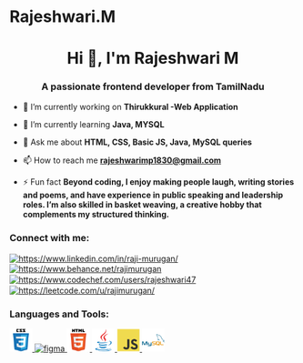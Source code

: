 # Rajeshwari.M

<h1 align="center">Hi 👋, I'm Rajeshwari M</h1>
<h3 align="center">A passionate frontend developer from TamilNadu</h3>

- 🔭 I’m currently working on **Thirukkural -Web Application**

- 🌱 I’m currently learning **Java, MYSQL**

- 💬 Ask me about **HTML, CSS, Basic JS, Java, MySQL queries**

- 📫 How to reach me **rajeshwarimp1830@gmail.com**

- ⚡ Fun fact **Beyond coding, I enjoy making people laugh, writing stories and poems, and have experience in public speaking and leadership roles. I’m also skilled in basket weaving, a creative hobby that complements my structured thinking.**

<h3 align="left">Connect with me:</h3>
<p align="left">
<a href="https://www.linkedin.com/in/raji-murugan/" target="blank"><img align="center" src="https://raw.githubusercontent.com/rahuldkjain/github-profile-readme-generator/master/src/images/icons/Social/linked-in-alt.svg" alt="https://www.linkedin.com/in/raji-murugan/" height="30" width="40" /></a>
<a href="https://www.behance.net/RajiMurugan" target="blank"><img align="center" src="https://raw.githubusercontent.com/rahuldkjain/github-profile-readme-generator/master/src/images/icons/Social/behance.svg" alt="https://www.behance.net/rajimurugan" height="30" width="40" /></a>
<a href="https://www.codechef.com/users/rajeshwari47" target="blank"><img align="center" src="https://cdn.jsdelivr.net/npm/simple-icons@3.1.0/icons/codechef.svg" alt="https://www.codechef.com/users/rajeshwari47" height="30" width="40" /></a>
<a href="https://leetcode.com/u/RajiMurugan/" target="blank"><img align="center" src="https://raw.githubusercontent.com/rahuldkjain/github-profile-readme-generator/master/src/images/icons/Social/leet-code.svg" alt="https://leetcode.com/u/rajimurugan/" height="30" width="40" /></a>
</p>

<h3 align="left">Languages and Tools:</h3>
<p align="left"> <a href="https://www.w3schools.com/css/" target="_blank" rel="noreferrer"> <img src="https://raw.githubusercontent.com/devicons/devicon/master/icons/css3/css3-original-wordmark.svg" alt="css3" width="40" height="40"/> </a> <a href="https://www.figma.com/" target="_blank" rel="noreferrer"> <img src="https://www.vectorlogo.zone/logos/figma/figma-icon.svg" alt="figma" width="40" height="40"/> </a> <a href="https://www.w3.org/html/" target="_blank" rel="noreferrer"> <img src="https://raw.githubusercontent.com/devicons/devicon/master/icons/html5/html5-original-wordmark.svg" alt="html5" width="40" height="40"/> </a> <a href="https://www.java.com" target="_blank" rel="noreferrer"> <img src="https://raw.githubusercontent.com/devicons/devicon/master/icons/java/java-original.svg" alt="java" width="40" height="40"/> </a> <a href="https://developer.mozilla.org/en-US/docs/Web/JavaScript" target="_blank" rel="noreferrer"> <img src="https://raw.githubusercontent.com/devicons/devicon/master/icons/javascript/javascript-original.svg" alt="javascript" width="40" height="40"/> </a> <a href="https://www.mysql.com/" target="_blank" rel="noreferrer"> <img src="https://raw.githubusercontent.com/devicons/devicon/master/icons/mysql/mysql-original-wordmark.svg" alt="mysql" width="40" height="40"/> </a> </p>
